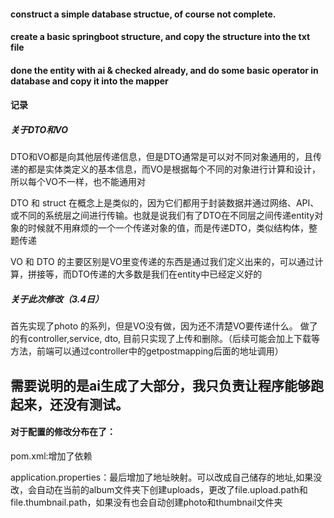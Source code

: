 #### construct a simple database structue, of course not complete.
#### create a basic springboot structure, and copy the structure into the txt file
#### done the entity with ai & checked already, and do some basic operator in database and copy it into the mapper

#### 记录
##### 关于DTO和VO
DTO和VO都是向其他层传递信息，但是DTO通常是可以对不同对象通用的，且传递的都是实体类定义的基本信息，而VO是根据每个不同的对象进行计算和设计，所以每个VO不一样，也不能通用对

DTO 和 struct 在概念上是类似的，因为它们都用于封装数据并通过网络、API、或不同的系统层之间进行传输。也就是说我们有了DTO在不同层之间传递entity对象的时候就不用麻烦的一个一个传递对象的值，而是传递DTO，类似结构体，整题传递

VO 和 DTO 的主要区别是VO里变传递的东西是通过我们定义出来的，可以通过计算，拼接等，而DTO传递的大多数是我们在entity中已经定义好的
##### 关于此次修改（3.4日）
首先实现了photo 的系列，但是VO没有做，因为还不清楚VO要传递什么。 做了的有controller,service, dto, 目前只实现了上传和删除。（后续可能会加上下载等方法，前端可以通过controller中的getpostmapping后面的地址调用）
## 需要说明的是ai生成了大部分，我只负责让程序能够跑起来，还没有测试。
#### 对于配置的修改分布在了：

pom.xml:增加了依赖

application.properties：最后增加了地址映射。可以改成自己储存的地址,如果没改，会自动在当前的album文件夹下创建uploads，更改了file.upload.path和file.thumbnail.path，如果没有也会自动创建photo和thumbnail文件夹







